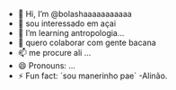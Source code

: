 - 👋 Hi, I’m @bolashaaaaaaaaaaa
- 👀 sou interessado em açai
- 🌱 I’m learning antropologia...
- 💞️ quero colaborar com gente bacana
- 📫 me procure ali ...
- 😄 Pronouns: ...
- ⚡ Fun fact: ´sou manerinho pae`
  -Alinão.

<!---
bolashaaaaaaaaaaa/bolashaaaaaaaaaaa is a ✨ special ✨ repository because its `README.md` (this file) appears on your GitHub profile.
You can click the Preview link to take a look at your changes.
--->
